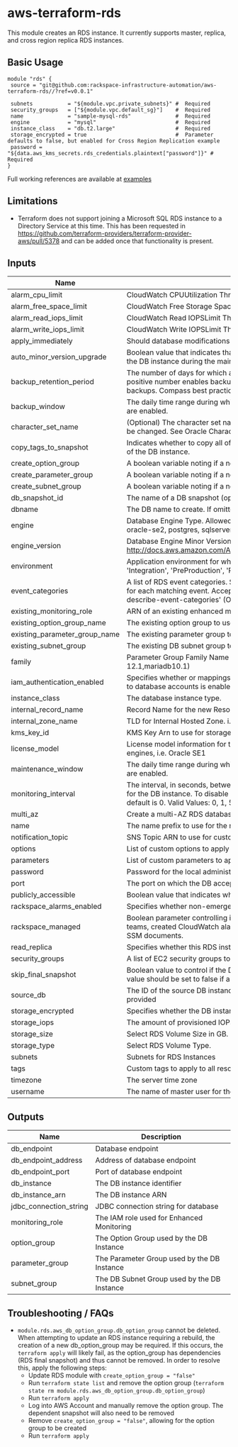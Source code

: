 # aws-terraform-rds

This module creates an RDS instance.  It currently supports master, replica, and cross region replica RDS instances.

## Basic Usage

```
module "rds" {
 source = "git@github.com:rackspace-infrastructure-automation/aws-terraform-rds//?ref=v0.0.1"

 subnets           = "${module.vpc.private_subnets}" #  Required
 security_groups   = ["${module.vpc.default_sg}"]    #  Required
 name              = "sample-mysql-rds"              #  Required
 engine            = "mysql"                         #  Required
 instance_class    = "db.t2.large"                   #  Required
 storage_encrypted = true                            #  Parameter defaults to false, but enabled for Cross Region Replication example
 password = "${data.aws_kms_secrets.rds_credentials.plaintext["password"]}" #  Required
}
```

Full working references are available at [examples](examples)
## Limitations

- Terraform does not support joining a Microsoft SQL RDS instance to a Directory Service at this time.  This has been requested in https://github.com/terraform-providers/terraform-provider-aws/pull/5378 and can be added once that functionality is present.


## Inputs

| Name | Description | Type | Default | Required |
|------|-------------|:----:|:-----:|:-----:|
| alarm_cpu_limit | CloudWatch CPUUtilization Threshold | string | `60` | no |
| alarm_free_space_limit | CloudWatch Free Storage Space Limit Threshold (Bytes) | string | `1024000000` | no |
| alarm_read_iops_limit | CloudWatch Read IOPSLimit Threshold | string | `100` | no |
| alarm_write_iops_limit | CloudWatch Write IOPSLimit Threshold | string | `100` | no |
| apply_immediately | Should database modifications be applied immediately? | string | `false` | no |
| auto_minor_version_upgrade | Boolean value that indicates that minor engine upgrades will be applied automatically to the DB instance during the maintenance window | string | `true` | no |
| backup_retention_period | The number of days for which automated backups are retained. Setting this parameter to a positive number enables backups. Setting this parameter to 0 disables automated backups. Compass best practice is 30 or more days. | string | `35` | no |
| backup_window | The daily time range during which automated backups are created if automated backups are enabled. | string | `05:00-06:00` | no |
| character_set_name | (Optional) The character set name to use for DB encoding in Oracle instances. This can't be changed. See Oracle Character Sets Supported in Amazon RDS for more information. | string | `` | no |
| copy_tags_to_snapshot | Indicates whether to copy all of the user-defined tags from the DB instance to snapshots of the DB instance. | string | `true` | no |
| create_option_group | A boolean variable noting if a new option group should be created. | string | `true` | no |
| create_parameter_group | A boolean variable noting if a new parameter group should be created. | string | `true` | no |
| create_subnet_group | A boolean variable noting if a new DB subnet group should be created. | string | `true` | no |
| db_snapshot_id | The name of a DB snapshot (optional). | string | `` | no |
| dbname | The DB name to create. If omitted, no database is created initially | string | `` | no |
| engine | Database Engine Type.  Allowed values: mariadb, mysql, oracle-ee, oracle-se, oracle-se1, oracle-se2, postgres, sqlserver-ee, sqlserver-ex, sqlserver-se, sqlserver-web | string | - | yes |
| engine_version | Database Engine Minor Version http://docs.aws.amazon.com/AmazonRDS/latest/APIReference/API_CreateDBInstance.html | string | `` | no |
| environment | Application environment for which this network is being created. one of: ('Development', 'Integration', 'PreProduction', 'Production', 'QA', 'Staging', 'Test') | string | `Development` | no |
| event_categories | A list of RDS event categories.  Submissions will be made to the provided NotificationTopic for each matching event. Acceptable values can be found with the CLI command 'aws rds describe-event-categories' (OPTIONAL) | list | `<list>` | no |
| existing_monitoring_role | ARN of an existing enhanced monitoring role to use for this instance. (OPTIONAL) | string | `` | no |
| existing_option_group_name | The existing option group to use for this instance. (OPTIONAL) | string | `` | no |
| existing_parameter_group_name | The existing parameter group to use for this instance. (OPTIONAL) | string | `` | no |
| existing_subnet_group | The existing DB subnet group to use for this instance (OPTIONAL) | string | `` | no |
| family | Parameter Group Family Name (ex. mysql5.7,sqlserver-se-12.0,postgres9.5,oracle-se-12.1,mariadb10.1) | string | `` | no |
| iam_authentication_enabled | Specifies whether or mappings of AWS Identity and Access Management (IAM) accounts to database accounts is enabled | string | `false` | no |
| instance_class | The database instance type. | string | - | yes |
| internal_record_name | Record Name for the new Resource Record in the Internal Hosted Zone. i.e. alb.aws.com | string | `` | no |
| internal_zone_name | TLD for Internal Hosted Zone. i.e. mycompany.local | string | `` | no |
| kms_key_id | KMS Key Arn to use for storage encryption. (OPTIONAL) | string | `` | no |
| license_model | License model information for this DB instance. Optional, but required for some DB engines, i.e. Oracle SE1 | string | `` | no |
| maintenance_window | The daily time range during which automated backups are created if automated backups are enabled. | string | `Sun:07:00-Sun:08:00` | no |
| monitoring_interval | The interval, in seconds, between points when Enhanced Monitoring metrics are collected for the DB instance. To disable collecting Enhanced Monitoring metrics, specify 0. The default is 0. Valid Values: 0, 1, 5, 10, 15, 30, 60. | string | `0` | no |
| multi_az | Create a multi-AZ RDS database instance | string | `true` | no |
| name | The name prefix to use for the resources created in this module. | string | - | yes |
| notification_topic | SNS Topic ARN to use for customer notifications from CloudWatch alarms. (OPTIONAL) | string | `` | no |
| options | List of custom options to apply to the option group. | list | `<list>` | no |
| parameters | List of custom parameters to apply to the parameter group. | list | `<list>` | no |
| password | Password for the local administrator account. | string | - | yes |
| port | The port on which the DB accepts connections | string | `` | no |
| publicly_accessible | Boolean value that indicates whether the database instance is an Internet-facing instance. | string | `false` | no |
| rackspace_alarms_enabled | Specifies whether non-emergency rackspace alarms will create a ticket. | string | `false` | no |
| rackspace_managed | Boolean parameter controlling if instance will be fully managed by Rackspace support teams, created CloudWatch alarms that generate tickets, and utilize Rackspace managed SSM documents. | string | `true` | no |
| read_replica | Specifies whether this RDS instance is a read replica. | string | `false` | no |
| security_groups | A list of EC2 security groups to assign to this resource | list | - | yes |
| skip_final_snapshot | Boolean value to control if the DB instance will take a final snapshot when destroyed.  This value should be set to false if a final snapshot is desired. | string | `false` | no |
| source_db | The ID of the source DB instance.  For cross region replicas, the full ARN should be provided | string | `` | no |
| storage_encrypted | Specifies whether the DB instance is encrypted | string | `false` | no |
| storage_iops | The amount of provisioned IOPS. Setting this implies a storage_type of 'io1' | string | `0` | no |
| storage_size | Select RDS Volume Size in GB. | string | `` | no |
| storage_type | Select RDS Volume Type. | string | `gp2` | no |
| subnets | Subnets for RDS Instances | list | - | yes |
| tags | Custom tags to apply to all resources. | map | `<map>` | no |
| timezone | The server time zone | string | `` | no |
| username | The name of master user for the client DB instance. | string | `dbadmin` | no |

## Outputs

| Name | Description |
|------|-------------|
| db_endpoint | Database endpoint |
| db_endpoint_address | Address of database endpoint |
| db_endpoint_port | Port of database endpoint |
| db_instance | The DB instance identifier |
| db_instance_arn | The DB instance ARN |
| jdbc_connection_string | JDBC connection string for database |
| monitoring_role | The IAM role used for Enhanced Monitoring |
| option_group | The Option Group used by the DB Instance |
| parameter_group | The Parameter Group used by the DB Instance |
| subnet_group | The DB Subnet Group used by the DB Instance |

## Troubleshooting / FAQs

- `module.rds.aws_db_option_group.db_option_group` cannot be deleted. When attempting to update an RDS instance requiring a rebuild, the creation of a new db_option_group may be required. If this occurs, the `terraform apply` will likely fail, as the option_group has dependencies (RDS final snapshot) and thus cannot be removed. In order to resolve this, apply the following steps:
  - Update RDS module with `create_option_group = "false"`
  - Run `terraform state list` and remove the option group (`terraform state rm module.rds.aws_db_option_group.db_option_group`)
  - Run `terraform apply`
  - Log into AWS Account and manually remove the option group. The dependent snapshot will also need to be removed
  - Remove `create_option_group = "false"`, allowing for the option group to be created
  - Run `terraform apply`
